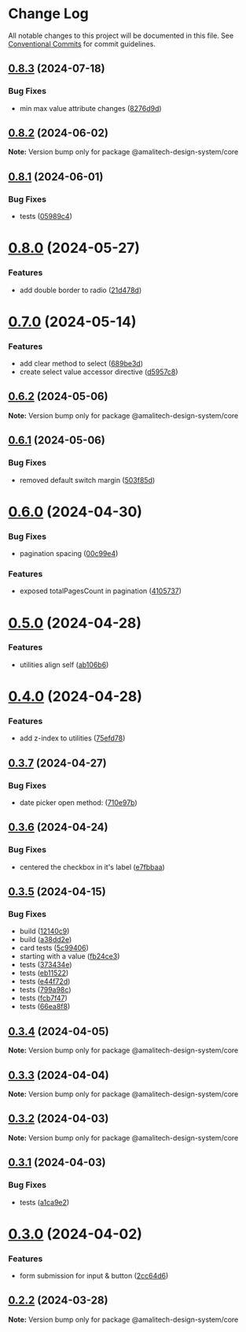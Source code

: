 # Change Log

All notable changes to this project will be documented in this file.
See [Conventional Commits](https://conventionalcommits.org) for commit guidelines.

## [0.8.3](https://github.com/Amali-Tech/Amalitech-Design-System/compare/v0.8.2...v0.8.3) (2024-07-18)


### Bug Fixes

* min max value attribute changes ([8276d9d](https://github.com/Amali-Tech/Amalitech-Design-System/commit/8276d9dd0d176071116497f01c12c92caecd5706))





## [0.8.2](https://github.com/Amali-Tech/Amalitech-Design-System/compare/v0.8.1...v0.8.2) (2024-06-02)

**Note:** Version bump only for package @amalitech-design-system/core





## [0.8.1](https://github.com/Amali-Tech/Amalitech-Design-System/compare/v0.8.0...v0.8.1) (2024-06-01)


### Bug Fixes

* tests ([05989c4](https://github.com/Amali-Tech/Amalitech-Design-System/commit/05989c4eaa674a902264d87c3044b6eb91794698))





# [0.8.0](https://github.com/Amali-Tech/Amalitech-Design-System/compare/v0.7.0...v0.8.0) (2024-05-27)


### Features

* add double border to radio ([21d478d](https://github.com/Amali-Tech/Amalitech-Design-System/commit/21d478d51df6c38aa88b8a1b429b76baa7371040))





# [0.7.0](https://github.com/Amali-Tech/Amalitech-Design-System/compare/v0.6.2...v0.7.0) (2024-05-14)


### Features

* add clear method to select ([689be3d](https://github.com/Amali-Tech/Amalitech-Design-System/commit/689be3df7d4c3f895ef8b2f11fc8bc24a2f78ab3))
* create select value accessor directive ([d5957c8](https://github.com/Amali-Tech/Amalitech-Design-System/commit/d5957c85d858f02ec8506671ae7ac142421a34c5))





## [0.6.2](https://github.com/Amali-Tech/Amalitech-Design-System/compare/v0.6.1...v0.6.2) (2024-05-06)

**Note:** Version bump only for package @amalitech-design-system/core





## [0.6.1](https://github.com/Amali-Tech/Amalitech-Design-System/compare/v0.6.0...v0.6.1) (2024-05-06)


### Bug Fixes

* removed default switch margin ([503f85d](https://github.com/Amali-Tech/Amalitech-Design-System/commit/503f85da2f380b6b7a89e3a46015ea367d67a2ce))





# [0.6.0](https://github.com/Amali-Tech/Amalitech-Design-System/compare/v0.5.0...v0.6.0) (2024-04-30)


### Bug Fixes

* pagination spacing ([00c99e4](https://github.com/Amali-Tech/Amalitech-Design-System/commit/00c99e4e17edf1f4d145135d8f1da444f6cb6ed6))


### Features

* exposed totalPagesCount in pagination ([4105737](https://github.com/Amali-Tech/Amalitech-Design-System/commit/4105737d72ba70a4bc0b9a7fa67dca5e73c2bc5b))





# [0.5.0](https://github.com/Amali-Tech/Amalitech-Design-System/compare/v0.4.0...v0.5.0) (2024-04-28)


### Features

* utilities align self ([ab106b6](https://github.com/Amali-Tech/Amalitech-Design-System/commit/ab106b6f3752e20155c9b307d89cbcc4b12c79ec))





# [0.4.0](https://github.com/Amali-Tech/Amalitech-Design-System/compare/v0.3.7...v0.4.0) (2024-04-28)


### Features

* add z-index to utilities ([75efd78](https://github.com/Amali-Tech/Amalitech-Design-System/commit/75efd78fbf0a22ce34139c7569a5ee894faaa088))





## [0.3.7](https://github.com/Amali-Tech/Amalitech-Design-System/compare/v0.3.6...v0.3.7) (2024-04-27)


### Bug Fixes

* date picker open method: ([710e97b](https://github.com/Amali-Tech/Amalitech-Design-System/commit/710e97b29a3538231ada47ffddd7314be1766559))





## [0.3.6](https://github.com/Amali-Tech/Amalitech-Design-System/compare/v0.3.5...v0.3.6) (2024-04-24)


### Bug Fixes

* centered the checkbox in it's label ([e7fbbaa](https://github.com/Amali-Tech/Amalitech-Design-System/commit/e7fbbaaf3f79a6d0185777a0ce52a44a6b6f84e8))






## [0.3.5](https://github.com/Amali-Tech/Amalitech-Design-System/compare/v0.3.4...v0.3.5) (2024-04-15)


### Bug Fixes

* build ([12140c9](https://github.com/Amali-Tech/Amalitech-Design-System/commit/12140c95e8be561d9f26d67c15b71c2beb50dee0))
* build ([a38dd2e](https://github.com/Amali-Tech/Amalitech-Design-System/commit/a38dd2e615bedc32ab7a68ce841a9b04e4f8267b))
* card tests ([5c99406](https://github.com/Amali-Tech/Amalitech-Design-System/commit/5c99406dc9796839ee06326fdaf2b8471e2d554d))
* starting with a value ([fb24ce3](https://github.com/Amali-Tech/Amalitech-Design-System/commit/fb24ce3cf7510dc5cca9c868aa03b48e3aa8acdb))
* tests ([373434e](https://github.com/Amali-Tech/Amalitech-Design-System/commit/373434e70de883671a1f828d1cbda137d717978a))
* tests ([eb11522](https://github.com/Amali-Tech/Amalitech-Design-System/commit/eb11522d23bf5b31c41228ba9f522998641c677f))
* tests ([e44f72d](https://github.com/Amali-Tech/Amalitech-Design-System/commit/e44f72d42a5b9fc587edfbeecafd3c1dc89b799a))
* tests ([799a98c](https://github.com/Amali-Tech/Amalitech-Design-System/commit/799a98cf03b6c008f749fdb754187abcca9cface))
* tests ([fcb7f47](https://github.com/Amali-Tech/Amalitech-Design-System/commit/fcb7f47051af324d7d5ea1c0a285f5f2645788be))
* tests ([66ea8f8](https://github.com/Amali-Tech/Amalitech-Design-System/commit/66ea8f888460610f550d88b51f1d4ec870444072))






## [0.3.4](https://github.com/Amali-Tech/Amalitech-Design-System/compare/v0.3.3...v0.3.4) (2024-04-05)

**Note:** Version bump only for package @amalitech-design-system/core






## [0.3.3](https://github.com/Amali-Tech/Amalitech-Design-System/compare/v0.3.2...v0.3.3) (2024-04-04)

**Note:** Version bump only for package @amalitech-design-system/core






## [0.3.2](https://github.com/Amali-Tech/Amalitech-Design-System/compare/v0.3.1...v0.3.2) (2024-04-03)

**Note:** Version bump only for package @amalitech-design-system/core





## [0.3.1](https://github.com/Amali-Tech/Amalitech-Design-System/compare/v0.3.0...v0.3.1) (2024-04-03)


### Bug Fixes

* tests ([a1ca9e2](https://github.com/Amali-Tech/Amalitech-Design-System/commit/a1ca9e26ce368e9d26b114605ad3869ccaa5dd8d))






# [0.3.0](https://github.com/Amali-Tech/Amalitech-Design-System/compare/v0.2.2...v0.3.0) (2024-04-02)


### Features

* form submission for input & button ([2cc64d6](https://github.com/Amali-Tech/Amalitech-Design-System/commit/2cc64d69378de5a3ec3e7c9da20f53e36e3a5dcc))






## [0.2.2](https://github.com/Amali-Tech/Amalitech-Design-System/compare/v0.2.1...v0.2.2) (2024-03-28)

**Note:** Version bump only for package @amalitech-design-system/core
